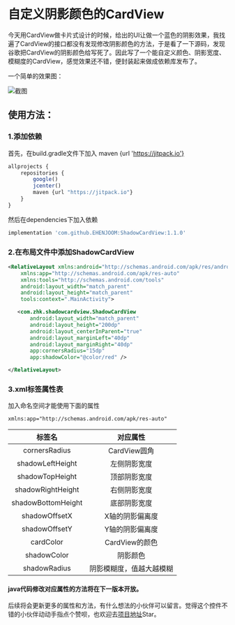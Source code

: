 # 自定义阴影颜色的CardView

今天用CardView做卡片式设计的时候，给出的UI让做一个蓝色的阴影效果，我找遍了CardView的接口都没有发现修改阴影颜色的方法，于是看了一下源码，发现谷歌把CardView的阴影颜色给写死了。因此写了一个能自定义颜色、阴影宽度、模糊度的CardView，感觉效果还不错，便封装起来做成依赖库发布了。

一个简单的效果图：

![截图](C:\Users\hp\Desktop\发票\截图.png)

## 使用方法：

### 1.添加依赖

首先，在build.gradle文件下加入 maven {url 'https://jitpack.io'}

```javascript
allprojects {
	repositories {
		google()
		jcenter()
		maven {url "https://jitpack.io"}
	}
}
```

然后在dependencies下加入依赖

```js
implementation 'com.github.EHENJOOM:ShadowCardView:1.1.0'
```

### 2.在布局文件中添加ShadowCardView

```xml
<RelativeLayout xmlns:android="http://schemas.android.com/apk/res/android"
    xmlns:app="http://schemas.android.com/apk/res-auto"
    xmlns:tools="http://schemas.android.com/tools"
    android:layout_width="match_parent"
    android:layout_height="match_parent"
    tools:context=".MainActivity">

   <com.zhk.shadowcardview.ShadowCardView
       android:layout_width="match_parent"
       android:layout_height="200dp"
       android:layout_centerInParent="true"
       android:layout_marginLeft="40dp"
       android:layout_marginRight="40dp"
       app:cornersRadius="15dp"
       app:shadowColor="@color/red" />

</RelativeLayout>
```

### 3.xml标签属性表

加入命名空间才能使用下面的属性

```xml
xmlns:app="http://schemas.android.com/apk/res-auto"
```

|       标签名       |         对应属性         |
| :----------------: | :----------------------: |
|   cornersRadius    |       CardView圆角       |
|  shadowLeftHeight  |       左侧阴影宽度       |
|  shadowTopHeight   |       顶部阴影宽度       |
| shadowRightHeight  |       右侧阴影宽度       |
| shadowBottomHeight |       底部阴影宽度       |
|   shadowOffsetX    |     X轴的阴影偏离度      |
|   shadowOffsetY    |     Y轴的阴影偏离度      |
|     cardColor      |      CardView的颜色      |
|    shadowColor     |         阴影颜色         |
|    shadowRadius    | 阴影模糊度，值越大越模糊 |

#### java代码修改对应属性的方法将在下一版本开放。

后续将会更新更多的属性和方法，有什么想法的小伙伴可以留言。觉得这个控件不错的小伙伴动动手指点个赞呗，也欢迎去[项目地址](https://github.com/EHENJOOM/ShadowCardView)Star。

